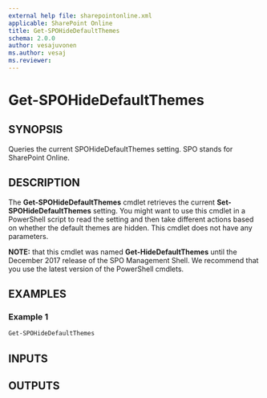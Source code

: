 ```yaml
---
external help file: sharepointonline.xml
applicable: SharePoint Online
title: Get-SPOHideDefaultThemes
schema: 2.0.0
author: vesajuvonen
ms.author: vesaj
ms.reviewer:
---
```


# Get-SPOHideDefaultThemes

## SYNOPSIS

Queries the current SPOHideDefaultThemes setting. SPO stands for SharePoint Online.

## DESCRIPTION

The **Get-SPOHideDefaultThemes** cmdlet retrieves the current **Set-SPOHideDefaultThemes** setting. You might want to use this cmdlet in a PowerShell script to read the setting and then take different actions based on whether the default themes are hidden. This cmdlet does not have any parameters.

**NOTE:**  that this cmdlet was named **Get-HideDefaultThemes** until the December 2017 release of the SPO Management Shell. We recommend that you use the latest version of the PowerShell cmdlets.

## EXAMPLES

### Example 1

```powershell
Get-SPOHideDefaultThemes
```


## INPUTS

## OUTPUTS






